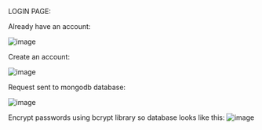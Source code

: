 LOGIN PAGE:

Already have an account:

![image](https://github.com/parth1314/blog_website/assets/97305249/9fb5f8e7-7617-43ce-8e0f-7e85368449ba)

Create an account:

![image](https://github.com/parth1314/blog_website/assets/97305249/6a6228c1-ac6a-4254-979b-c3970de53207)

Request sent to mongodb database:

![image](https://github.com/parth1314/blog_website/assets/97305249/10a21e14-93c6-46a6-90ed-8a512a92f469)


Encrypt passwords using bcrypt library so database looks like this:
![image](https://github.com/parth1314/blog_website/assets/97305249/40c215fc-f449-4e8c-9175-6f004f67269d)


